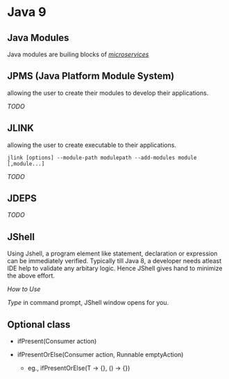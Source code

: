 
# Java 9

## Java Modules
Java modules are builing blocks of [*microservices*](TODO)

## JPMS (Java Platform Module System)

allowing the user to create their modules to develop their applications.

_TODO_

## JLINK

allowing the user to create executable to their applications.

```
jlink [options] --module-path modulepath --add-modules module [,module...]
```

_TODO_

## JDEPS

_TODO_

## JShell
  
  Using Jshell, a program element like statement, declaration or expression can be immediately verified.
  Typically till Java 8, a developer needs atleast IDE help to validate any arbitary logic. 
  Hence JShell gives hand to minimize the above effort.
  
  *_How to Use_*
  
  _Type_ in command prompt, JShell window opens for you.
  
  
## Optional class

 * ifPresent(Consumer action)
 
 * ifPresentOrElse(Consumer action, Runnable emptyAction)
    * eg., ifPresentOrElse(T -> {}, () -> {})

